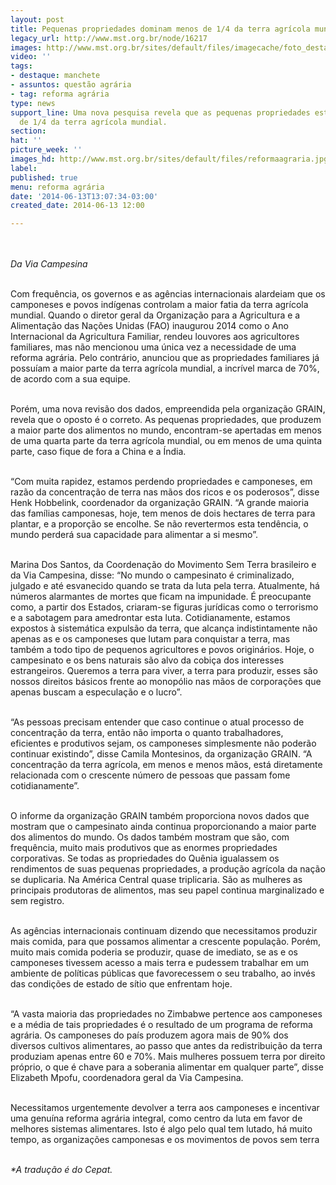 ```yaml
---
layout: post
title: Pequenas propriedades dominam menos de 1/4 da terra agrícola mundial
legacy_url: http://www.mst.org.br/node/16217
images: http://www.mst.org.br/sites/default/files/imagecache/foto_destaque/reformaagraria.jpg
video: ''
tags:
- destaque: manchete
- assuntos: questão agrária
- tag: reforma agrária
type: news
support_line: Uma nova pesquisa revela que as pequenas propriedades estão em menos
  de 1/4 da terra agrícola mundial.
section: 
hat: ''
picture_week: ''
images_hd: http://www.mst.org.br/sites/default/files/reformaagraria.jpg
label: 
published: true
menu: reforma agrária
date: '2014-06-13T13:07:34-03:00'
created_date: 2014-06-13 12:00

---
```

<p><em><br><br>Da Via Campesina</em></p><p><br>Com frequência, os governos e as agências internacionais alardeiam que os camponeses e povos indígenas controlam a maior fatia da terra agrícola mundial. Quando o diretor geral da Organização para a Agricultura e a Alimentação das Nações Unidas (FAO) inaugurou 2014 como o Ano Internacional da Agricultura Familiar, rendeu louvores aos agricultores familiares, mas não mencionou uma única vez a necessidade de uma reforma agrária. Pelo contrário, anunciou que as propriedades familiares já possuíam a maior parte da terra agrícola mundial, a incrível marca de 70%, de acordo com a sua equipe.</p><p><br>Porém, uma nova revisão dos dados, empreendida pela organização GRAIN, revela que o oposto é o correto. As pequenas propriedades, que produzem a maior parte dos alimentos no mundo, encontram-se apertadas em menos de uma quarta parte da terra agrícola mundial, ou em menos de uma quinta parte, caso fique de fora a China e a Índia.</p><p><br>“Com muita rapidez, estamos perdendo propriedades e camponeses, em razão da concentração de terra nas mãos dos ricos e os poderosos”, disse Henk Hobbelink, coordenador da organização GRAIN. “A grande maioria das famílias camponesas, hoje, tem menos de dois hectares de terra para plantar, e a proporção se encolhe. Se não revertermos esta tendência, o mundo perderá sua capacidade para alimentar a si mesmo”.</p><p><br>Marina Dos Santos, da Coordenação do Movimento Sem Terra brasileiro e da Via Campesina, disse: “No mundo o campesinato é criminalizado, julgado e até esvanecido quando se trata da luta pela terra. Atualmente, há números alarmantes de mortes que ficam na impunidade. É preocupante como, a partir dos Estados, criaram-se figuras jurídicas como o terrorismo e a sabotagem para amedrontar esta luta. Cotidianamente, estamos expostos à sistemática expulsão da terra, que alcança indistintamente não apenas as e os camponeses que lutam para conquistar a terra, mas também a todo tipo de pequenos agricultores e povos originários. Hoje, o campesinato e os bens naturais são alvo da cobiça dos interesses estrangeiros. Queremos a terra para viver, a terra para produzir, esses são nossos direitos básicos frente ao monopólio nas mãos de corporações que apenas buscam a especulação e o lucro”.</p><p><br>“As pessoas precisam entender que caso continue o atual processo de concentração da terra, então não importa o quanto trabalhadores, eficientes e produtivos sejam, os camponeses simplesmente não poderão continuar existindo”, disse Camila Montesinos, da organização GRAIN. “A concentração da terra agrícola, em menos e menos mãos, está diretamente relacionada com o crescente número de pessoas que passam fome cotidianamente”.</p><p><br>O informe da organização GRAIN também proporciona novos dados que mostram que o campesinato ainda continua proporcionando a maior parte dos alimentos do mundo. Os dados também mostram que são, com frequência, muito mais produtivos que as enormes propriedades corporativas. Se todas as propriedades do Quênia igualassem os rendimentos de suas pequenas propriedades, a produção agrícola da nação se duplicaria. Na América Central quase triplicaria. São as mulheres as principais produtoras de alimentos, mas seu papel continua marginalizado e sem registro.</p><p><br>As agências internacionais continuam dizendo que necessitamos produzir mais comida, para que possamos alimentar a crescente população. Porém, muito mais comida poderia se produzir, quase de imediato, se as e os camponeses tivessem acesso a mais terra e pudessem trabalhar em um ambiente de políticas públicas que favorecessem o seu trabalho, ao invés das condições de estado de sítio que enfrentam hoje.</p><p><br>“A vasta maioria das propriedades no Zimbabwe pertence aos camponeses e a média de tais propriedades é o resultado de um programa de reforma agrária. Os camponeses do país produzem agora mais de 90% dos diversos cultivos alimentares, ao passo que antes da redistribuição da terra produziam apenas entre 60 e 70%. Mais mulheres possuem terra por direito próprio, o que é chave para a soberania alimentar em qualquer parte”, disse Elizabeth Mpofu, coordenadora geral da Via Campesina.</p><p><br>Necessitamos urgentemente devolver a terra aos camponeses e incentivar uma genuína reforma agrária integral, como centro da luta em favor de melhores sistemas alimentares. Isto é algo pelo qual tem lutado, há muito tempo, as organizações camponesas e os movimentos de povos sem terra</p><div><em><br>*A tradução é do Cepat.</em></div><div><br>&nbsp;</div>
